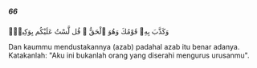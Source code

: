 ##### 66

<span class="ayah">وَكَذَّبَ بِهِۦ قَوْمُكَ وَهُوَ ٱلْحَقُّ ۚ قُل لَّسْتُ عَلَيْكُم بِوَكِيلٍۢ</span>

<span class="ayah_translation">Dan kaummu mendustakannya (azab) padahal azab itu benar adanya. Katakanlah: "Aku ini bukanlah orang yang diserahi mengurus urusanmu".</span>

